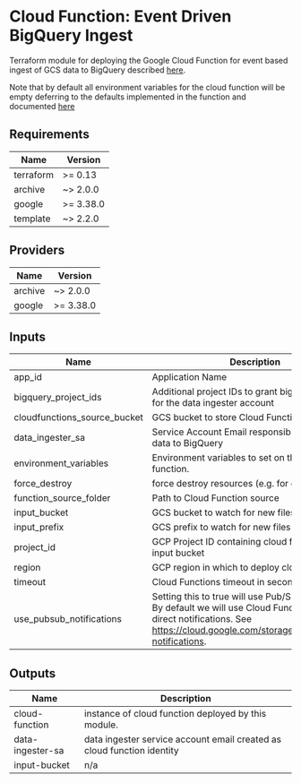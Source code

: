 # Cloud Function: Event Driven BigQuery Ingest
Terraform module for deploying the Google Cloud Function
for event based ingest of GCS data to BigQuery described [here](../README.md).


Note that by default all environment variables for the cloud function
will be empty deferring to the defaults implemented in the function and
documented [here](../gcs_ocn_bq_ingest_function/README.md)
## Requirements

| Name | Version |
|------|---------|
| terraform | >= 0.13 |
| archive | ~> 2.0.0 |
| google | >= 3.38.0 |
| template | ~> 2.2.0 |

## Providers

| Name | Version |
|------|---------|
| archive | ~> 2.0.0 |
| google | >= 3.38.0 |

## Inputs

| Name | Description | Type | Default | Required |
|------|-------------|------|---------|:--------:|
| app\_id | Application Name | `any` | n/a | yes |
| bigquery\_project\_ids | Additional project IDs to grant bigquery Admin for the data ingester account | `list(string)` | `[]` | no |
| cloudfunctions\_source\_bucket | GCS bucket to store Cloud Functions Source | `any` | n/a | yes |
| data\_ingester\_sa | Service Account Email responsible for ingesting data to BigQuery | `any` | n/a | yes |
| environment\_variables | Environment variables to set on the cloud function. | `map(string)` | `{}` | no |
| force\_destroy | force destroy resources (e.g. for e2e tests) | `string` | `"false"` | no |
| function\_source\_folder | Path to Cloud Function source | `string` | `"../gcs_event_based_ingest/gcs_ocn_bq_ingest/"` | no |
| input\_bucket | GCS bucket to watch for new files | `any` | n/a | yes |
| input\_prefix | GCS prefix to watch for new files in input\_bucket | `any` | `null` | no |
| project\_id | GCP Project ID containing cloud function, and input bucket | `any` | n/a | yes |
| region | GCP region in which to deploy cloud function | `string` | `"us-central1"` | no |
| timeout | Cloud Functions timeout in seconds | `number` | `540` | no |
| use\_pubsub\_notifications | Setting this to true will use Pub/Sub notifications By default we will use Cloud Functions Event direct notifications. See https://cloud.google.com/storage/docs/pubsub-notifications. | `bool` | `false` | no |

## Outputs

| Name | Description |
|------|-------------|
| cloud-function | instance of cloud function deployed by this module. |
| data-ingester-sa | data ingester service account email created as cloud function identity |
| input-bucket | n/a |

